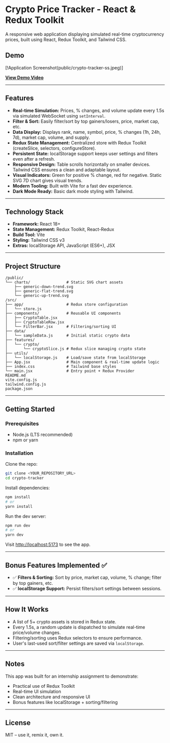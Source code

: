 # Crypto Price Tracker - React & Redux Toolkit

A responsive web application displaying simulated real-time cryptocurrency prices, built using React, Redux Toolkit, and Tailwind CSS.

## Demo

[!Application Screenshot(public/crypto-tracker-ss.jpeg)]

**[View Demo Video](<YOUR_DEMO_LINK_HERE>)**

---

## Features

- **Real-time Simulation:** Prices, % changes, and volume update every 1.5s via simulated WebSocket using `setInterval`.
- **Filter & Sort:** Easily filter/sort by top gainers/losers, price, market cap, etc.
- **Data Display:** Displays rank, name, symbol, price, % changes (1h, 24h, 7d), market cap, volume, and supply.
- **Redux State Management:** Centralized store with Redux Toolkit (createSlice, selectors, configureStore).
- **Persistent State:** localStorage support keeps user settings and filters even after a refresh.
- **Responsive Design:** Table scrolls horizontally on smaller devices. Tailwind CSS ensures a clean and adaptable layout.
- **Visual Indicators:** Green for positive % change, red for negative. Static SVG 7D chart gives visual trends.
- **Modern Tooling:** Built with Vite for a fast dev experience.
- **Dark Mode Ready:** Basic dark mode styling with Tailwind.

---

## Technology Stack

- **Framework:** React 18+
- **State Management:** Redux Toolkit, React-Redux
- **Build Tool:** Vite
- **Styling:** Tailwind CSS v3
- **Extras:** localStorage API, JavaScript (ES6+), JSX

---

## Project Structure

```text
/public/
└── charts/                # Static SVG chart assets
    ├── generic-down-trend.svg
    ├── generic-flat-trend.svg
    └── generic-up-trend.svg
/src/
├── app/                   # Redux store configuration
│   └── store.js
├── components/            # Reusable UI components
│   ├── CryptoTable.jsx
│   ├── CryptoTableRow.jsx
│   └── FilterBar.jsx      # Filtering/sorting UI
├── data/
│   └── sampleData.js      # Initial static crypto data
├── features/
│   └── crypto/
│       └── cryptoSlice.js # Redux slice managing crypto state
├── utils/
│   └── localStorage.js    # Load/save state from localStorage
├── App.jsx                # Main component & real-time update logic
├── index.css              # Tailwind base styles
└── main.jsx               # Entry point + Redux Provider
README.md
vite.config.js
tailwind.config.js
package.json
```

---

## Getting Started

### Prerequisites

- Node.js (LTS recommended)
- npm or yarn

### Installation

Clone the repo:

```bash
git clone <YOUR_REPOSITORY_URL>
cd crypto-tracker
```

Install dependencies:

```bash
npm install
# or
yarn install
```

Run the dev server:

```bash
npm run dev
# or
yarn dev
```

Visit [http://localhost:5173](http://localhost:5173) to see the app.

---

## Bonus Features Implemented ✅

- ✅ **Filters & Sorting:** Sort by price, market cap, volume, % change; filter by top gainers, etc.
- ✅ **localStorage Support:** Persist filters/sort settings between sessions.

---

## How It Works

- A list of 5+ crypto assets is stored in Redux state.
- Every 1.5s, a random update is dispatched to simulate real-time price/volume changes.
- Filtering/sorting uses Redux selectors to ensure performance.
- User's last-used sort/filter settings are saved via `localStorage`.

---

## Notes

This app was built for an internship assignment to demonstrate:
- Practical use of Redux Toolkit
- Real-time UI simulation
- Clean architecture and responsive UI
- Bonus features like localStorage + sorting/filtering

---

## License

MIT – use it, remix it, own it.
